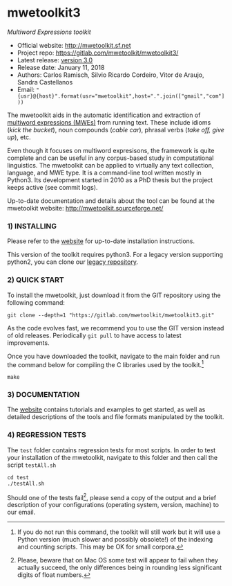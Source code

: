 mwetoolkit3
===========
*Multiword Expressions toolkit*



* Official website: http://mwetoolkit.sf.net
* Project repo: https://gitlab.com/mwetoolkit/mwetoolkit3/
* Latest release: [version 3.0](https://gitlab.com/mwetoolkit/mwetoolkit3/repository/archive.zip?ref=v3.0)
* Release date: January 11, 2018
* Authors: Carlos Ramisch, Silvio Ricardo Cordeiro, Vitor de Araujo, Sandra Castellanos
* Email: `"{usr}@{host}".format(usr="mwetoolkit",host=".".join(["gmail","com"]))`

The mwetoolkit aids in the automatic identification and extraction of [multiword 
expressions (MWEs)](https://en.wikipedia.org/wiki/Multiword_expression) from 
running text. These include idioms (*kick the bucket*), noun compounds (*cable 
car*), phrasal verbs (*take off, give up*), etc. 

Even though it focuses on multiword expresisons, the framework is quite complete 
and can be useful in any corpus-based study in computational linguistics. The 
mwetoolkit can be applied to virtually any text collection, language, and MWE 
type. It is a command-line tool written mostly in Python3. Its development 
started in 2010 as a PhD thesis but the project keeps active (see commit logs).

Up-to-date documentation and details about the tool can be found at the 
mwetoolkit website: http://mwetoolkit.sourceforge.net/

### 1) INSTALLING
    
Please refer to the [website](http://mwetoolkit.sf.net) for up-to-date 
installation instructions.

This version of the toolkit requires python3. For a legacy version supporting
python2, you can clone our [legacy repository](https://gitlab.com/mwetoolkit/mwetoolkit2-legacy/).

### 2) QUICK START
    
To install the mwetoolkit, just download it from the GIT repository using the 
following command:

    git clone --depth=1 "https://gitlab.com/mwetoolkit/mwetoolkit3.git"

As the code evolves fast, we recommend you to use the GIT version instead of old
releases. Periodically `git pull` to have access to latest improvements.

Once you have downloaded the toolkit, navigate to the main folder and run the 
command below for compiling the C libraries used by the toolkit.[^1]

    make

### 3) DOCUMENTATION

The [website](http://mwetoolkit.sf.net) contains tutorials and examples 
to get started, as well as detailed descriptions of the tools and file
formats manipulated by the toolkit.

### 4) REGRESSION TESTS
    
The `test` folder contains regression tests for most scripts. In order to test
your installation of the mwetoolkit, navigate to this folder and then call the
script `testAll.sh`

    cd test
    ./testAll.sh

Should one of the tests fail[^2], please send a copy of the output and a brief
description of your configurations (operating system, version, machine) to our
email.



[^1]: If you do not run this command, the toolkit will still work but it will use a Python version (much slower and possibly obsolete!) of the indexing and counting scripts. This may be OK for small corpora.
[^2]: Please, beware that on Mac OS some test will appear to fail when they actually succeed, the only differences being in rounding less significant digits of float numbers.
